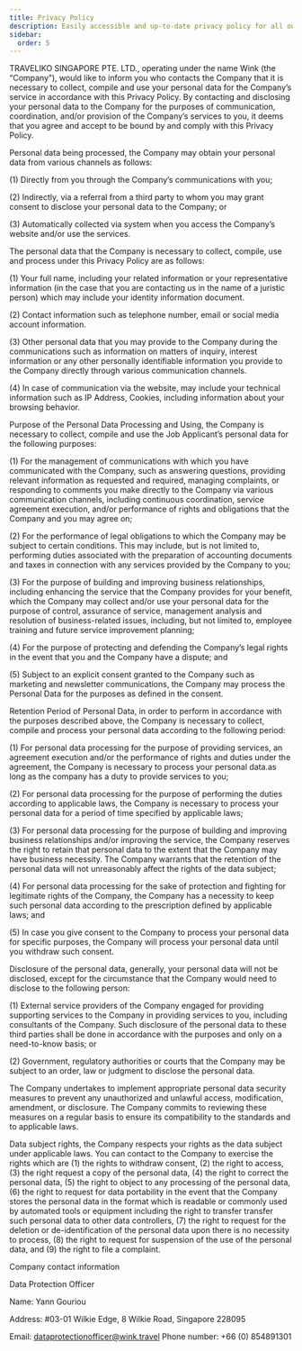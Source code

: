 ```yaml
---
title: Privacy Policy
description: Easily accessible and up-to-date privacy policy for all our traveler users.
sidebar:
  order: 5
---
```


TRAVELIKO SINGAPORE PTE. LTD., operating under the name Wink (the “Company”),  would like to inform you who contacts the Company that it is necessary to collect, compile and use your personal data for the Company’s service in accordance with this Privacy Policy. By contacting and disclosing your personal data to the Company for the purposes of communication, coordination, and/or provision of the Company’s services to you, it deems that you agree and accept to be bound by and comply with this Privacy Policy.

Personal data being processed, the Company may obtain your personal data from various channels as follows:

(1) Directly from you through the Company’s communications with you;

(2) Indirectly, via a referral from a third party to whom you may grant consent to disclose your personal data to the Company; or

(3) Automatically collected via system when you access the Company’s website and/or use the services.

The personal data that the Company is necessary to collect, compile, use and process under this Privacy Policy are as follows:

(1) Your full name, including your related information or your representative information (in the case that you are contacting us in the name of a juristic person) which may include your identity information document.

(2) Contact information such as telephone number, email or social media account information.

(3) Other personal data that you may provide to the Company during the communications such as information on matters of inquiry, interest information or any other personally identifiable information you provide to the Company directly through various communication channels.

(4) In case of communication via the website, may include your technical information such as IP Address, Cookies, including information about your browsing behavior.

Purpose of the Personal Data Processing and Using, the Company is necessary to collect, compile and use the Job Applicant’s personal data for the following purposes:

(1) For the management of communications with which you have communicated with the Company, such as answering questions, providing relevant information as requested and required, managing complaints, or responding to comments you make directly to the Company via various communication channels, including continuous coordination, service agreement execution, and/or performance of rights and obligations that the Company and you may agree on;

(2) For the performance of legal obligations to which the Company may be subject to certain conditions. This may include, but is not limited to, performing duties associated with the preparation of accounting documents and taxes in connection with any services provided by the Company to you;

(3) For the purpose of building and improving business relationships, including enhancing the service that the Company provides for your benefit, which the Company may collect and/or use your personal data for the purpose of control, assurance of service, management analysis and resolution of business-related issues, including, but not limited to, employee training and future service improvement planning;

(4) For the purpose of protecting and defending the Company’s legal rights in the event that you and the Company have a dispute; and

(5)  Subject to an explicit consent granted to the Company such as marketing and newsletter communications, the Company may process the Personal Data for the purposes as defined in the consent.

Retention Period of Personal Data, in order to perform in accordance with the purposes described above, the Company is necessary to collect, compile and process your personal data according to the following period:

(1)  For personal data processing for the purpose of providing services, an agreement execution and/or the performance of rights and duties under the agreement, the Company is necessary to process your personal data.as long as the company has a duty to provide services to you;

(2)  For personal data processing for the purpose of performing the duties according to applicable laws, the Company is necessary to process your personal data for a period of time specified by applicable laws;

(3)  For personal data processing for the purpose of building and improving business relationships and/or improving the service, the Company reserves the right to retain that personal data to the extent that the Company may have business necessity. The Company warrants that the retention of the personal data will not unreasonably affect the rights of the data subject;

(4)  For personal data processing for the sake of protection and fighting for legitimate rights of the Company, the Company has a necessity to keep such personal data according to the prescription defined by applicable laws; and

(5)  In case you give consent to the Company to process your personal data for specific purposes, the Company will process your personal data until you withdraw such consent.

Disclosure of the personal data, generally, your personal data will not be disclosed, except for the circumstance that the Company would need to disclose to the following person:

(1)  External service providers of the Company engaged for providing supporting services to the Company in providing services to you, including consultants of the Company. Such disclosure of the personal data  to these third parties shall be done in accordance with the purposes and only on a need-to-know basis; or

(2)  Government, regulatory authorities or courts that the Company may be subject to an order, law or judgment to disclose the personal data.

The Company undertakes to implement appropriate personal data security measures to prevent any unauthorized and unlawful access, modification, amendment, or disclosure. The Company commits to reviewing these measures on a regular basis to ensure its compatibility to the standards and to applicable laws.

Data subject rights, the Company respects your rights as the data subject under applicable laws. You can contact to the Company to exercise the rights which are (1) the rights to withdraw consent, (2) the right to access, (3) the right request a copy of the personal data, (4) the right to correct the personal data, (5) the right to object to any processing of the personal data, (6) the right to request for data portability in the event that the Company stores the personal data in the format which is readable or commonly used by automated tools or equipment including the right to transfer transfer such personal data to other data controllers, (7) the right to request for the deletion or de-identification of the personal data upon there is no necessity to process, (8) the right to request for suspension of the use of the personal data, and (9) the right to file a complaint.

Company contact information

Data Protection Officer

Name: Yann Gouriou

Address: #03-01 Wilkie Edge, 8 Wilkie Road, Singapore 228095

Email: dataprotectionofficer@wink.travel
Phone number: +66 (0) 854891301